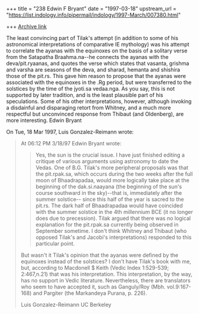 +++
title = "238 Edwin F Bryant"
date = "1997-03-18"
upstream_url = "https://list.indology.info/pipermail/indology/1997-March/007380.html"

+++
[Archive link](https://list.indology.info/pipermail/indology/1997-March/007380.html)

The least convincing part of Tilak's attempt (in addition to some of his
astronomical interpretations of comparative IE mythology) was his attempt
to correlate the ayanas with the equinoxes on the basis of a solitary
verse from the Satapatha Braahma.na--he connects the ayanas with the
deva/pit.ryaanas, and quotes the verse which states that vasanta, grishma
and varsha are seasons of the deva, and sharad, hemanta and shishira those
of the pit.rs.  This gave him reason to propose that the ayanas were
associated with the equinoxes in the .Rg period, but were transferred to
the solstices by the time of the jyoti.sa vedaa.nga.  As you say, this is
not supported by later tradition, and is the least plausible part of his
speculations.  Some of his other interpretations, however, although
invoking a disdainful and disparaging retort from Whitney, and a much more
respectful but unconvinced response from Thibaut (and Oldenberg), are more 
interesting.    Edwin Bryant



On Tue, 18 Mar 1997, Luis Gonzalez-Reimann wrote:

> At 06:12 PM 3/18/97 Edwin Bryant wrote:
> >
> >Yes, the sun is the crucial issue.  I have just finished editing a
> >critique of various arguments using astronomy to date the Vedas.  One of
> >B.G. Tilak's more peripheral proposals was that the pit.rpak.sa, which
> >occurs during the two weeks after the
> >full moon of Bhaadrapadaa,  would more logically take place at the
> >beginning of the dak.si.naayana (the beginning of the sun's course
> >southward in the sky)--that is, immediately after the summer solstice-- 
> >since this half of the year is sacred to the pit.rs.  The dark half of
> >Bhaadrapadaa would have coincided with the summer solstice in the 4th
> >millennium BCE (it no longer does due to precession).  Tilak argued that
> >there was no logical explanation for the pit.rpak.sa currently being
> >observed in September sometime.  I don't think Whitney and Thibaut
> >(who opposed Tilak's and Jacobi's interpretations) responded to this
> >particular point.
> 
> 
> But wasn't it Tilak's opinion that the ayanas were defined by the equinoxes
> instead of the solstices?   I don't have Tilak's book with me, but,
> according to Macdonell $ Keith (Vedic Index 1:529-539; 2:467,n.21) that was
> his interpretation.
> This interpretation, by the way, has no support in Vedic literature.
> Nevertheless, there are translators who seem to have accepted it, such as
> Ganguly/Roy (Mbh. vol.9:167-168) and Pargiter (the Markandeya Purana, p. 226).
> 
> Luis Gonzalez-Reimann
> UC Berkeley
> 
> 
> 
> 
> 





